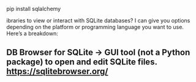  pip install sqlalchemy

 ibraries to view or interact with SQLite databases? I can give you options depending on the platform or programming language you want to use. Here’s a breakdown:

 DB Browser for SQLite → GUI tool (not a Python package) to open and edit SQLite files.
https://sqlitebrowser.org/
---------------------------------------------------------------------



